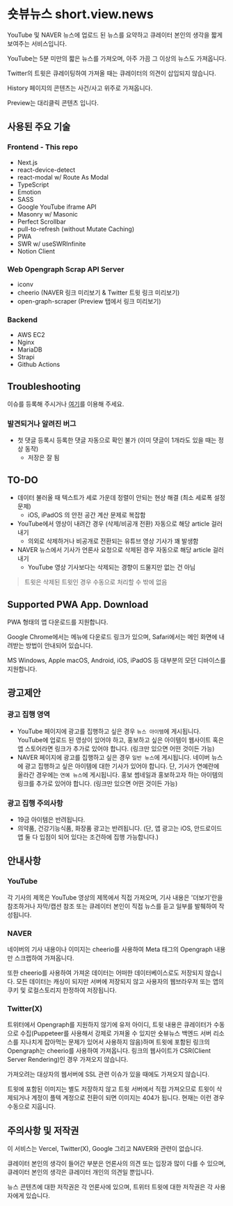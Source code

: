# 숏뷰뉴스 short.view.news

YouTube 및 NAVER 뉴스에 업로드 된 뉴스를 요약하고 큐레이터 본인의 생각을 짧게 보여주는 서비스입니다.

YouTube는 5분 미만의 짧은 뉴스를 가져오며, 아주 가끔 그 이상의 뉴스도 가져옵니다.

Twitter의 트윗은 큐레이팅하여 가져올 때는 큐레이터의 의견이 삽입되지 않습니다.

History 페이지의 콘텐츠는 사건/사고 위주로 가져옵니다.

Preview는 대리클릭 콘텐츠 입니다.

## 사용된 주요 기술

### Frontend - This repo

- Next.js
- react-device-detect
- react-modal w/ Route As Modal
- TypeScript
- Emotion
- SASS
- Google YouTube iframe API
- Masonry w/ Masonic
- Perfect Scrollbar
- pull-to-refresh (without Mutate Caching)
- PWA
- SWR w/ useSWRInfinite
- Notion Client

### Web Opengraph Scrap API Server

- iconv
- cheerio (NAVER 링크 미리보기 & Twitter 트윗 링크 미리보기)
- open-graph-scraper (Preview 탭에서 링크 미리보기)

### Backend

- AWS EC2
- Nginx
- MariaDB
- Strapi
- Github Actions

## Troubleshooting

이슈를 등록해 주시거나 [여기](https://shorts.dev1stud.io/contact-us)를 이용해 주세요.

### 발견되거나 알려진 버그

- 첫 댓글 등록시 등록한 댓글 자동으로 확인 불가 (이미 댓글이 1개라도 있을 때는 정상 동작)
  - 저장은 잘 됨

## TO-DO

- 데이터 불러올 때 텍스트가 세로 가운데 정렬이 안되는 현상 해결 (최소 세로폭 설정 문제)
  - iOS, iPadOS 의 안전 공간 계산 문제로 복잡함
- YouTube에서 영상이 내려간 경우 (삭제/비공개 전환) 자동으로 해당 article 걸러내기
  - 의외로 삭제하거나 비공개로 전환되는 유튜브 영상 기사가 꽤 발생함
- NAVER 뉴스에서 기사가 언론사 요청으로 삭제된 경우 자동으로 해당 article 걸러내기
  - YouTube 영상 기사보다는 삭제되는 경향이 드물지만 없는 건 아님

> 트윗은 삭제된 트윗인 경우 수동으로 처리할 수 밖에 없음

## Supported PWA App. Download

PWA 형태의 앱 다운로드를 지원합니다.

Google Chrome에서는 메뉴에 다운로드 링크가 있으며, Safari에서는 메인 화면에 내려받는 방법이 안내되어 있습니다.

MS Windows, Apple macOS, Android, iOS, iPadOS 등 대부분의 모던 디바이스를 지원합니다.

## 광고제안

### 광고 집행 영역

- YouTube 페이지에 광고를 집행하고 싶은 경우 `뉴스 아이템`에 게시됩니다. YouTube에 업로드 된 영상이 있어야 하고, 홍보하고 싶은 아이템이 웹사이트 혹은 앱 스토어라면 링크가 추가로 있어야 합니다. (링크만 있으면 어떤 것이든 가능)
- NAVER 페이지에 광고를 집행하고 싶은 경우 `일반 뉴스`에 게시됩니다. 네이버 뉴스에 광고 집행하고 싶은 아이템에 대한 기사가 있어야 합니다. 단, 기사가 연예란에 올라간 경우에는 `연예 뉴스`에 게시됩니다. 홍보 썸네일과 홍보하고자 하는 아이템의 링크를 추가로 있어야 합니다. (링크만 있으면 어떤 것이든 가능)

### 광고 집행 주의사항

- 19금 아이템은 반려됩니다.
- 의약품, 건강기능식품, 화장품 광고는 반려됩니다. (단, 앱 광고는 iOS, 안드로이드 앱 둘 다 입점이 되어 있다는 조건하에 집행 가능합니다.)

## 안내사항

### YouTube

각 기사의 제목은 YouTube 영상의 제목에서 직접 가져오며, 기사 내용은 '더보기'란을 참조하거나 자막/캡션 참조 또는 큐레이터 본인이 직접 뉴스를 듣고 일부를 발췌하여 작성됩니다.

### NAVER

네이버의 기사 내용이나 이미지는 cheerio를 사용하여 Meta 태그의 Opengraph 내용만 스크랩하여 가져옵니다.

또한 cheerio를 사용하여 가져온 데이터는 어떠한 데이터베이스로도 저장되지 않습니다. 모든 데이터는 캐싱이 되지만 서버에 저장되지 않고 사용자의 웹브라우저 또는 앱의 쿠키 및 로컬스토리지 한정하여 저장됩니다.

### Twitter(X)

트위터에서 Opengraph를 지원하지 않기에 유저 아이디, 트윗 내용은 큐레이터가 수동으로 수집(Puppeteer를 사용해서 강제로 가져올 수 있지만 숏뷰뉴스 백엔드 서버 리소스를 지나치게 잡아먹는 문제가 있어서 사용하지 않음)하며 트윗에 포함된 링크의 Opengraph는 cheerio를 사용하여 가져옵니다. 링크의 웹사이트가 CSR(Client Server Rendering)인 경우 가져오지 않습니다.

가져오려는 대상자의 웹서버에 SSL 관련 이슈가 있을 때에도 가져오지 않습니다.

트윗에 포함된 이미지는 별도 저장하지 않고 트윗 서버에서 직접 가져오므로 트윗이 삭제되거나 계정이 플텍 계정으로 전환이 되면 이미지는 404가 됩니다. 현재는 이런 경우 수동으로 지웁니다.

## 주의사항 및 저작권

이 서비스는 Vercel, Twitter(X), Google 그리고 NAVER와 관련이 없습니다.

큐레이터 본인의 생각이 들어간 부분은 언론사의 의견 또는 입장과 많이 다를 수 있으며, 큐레이터 본인의 생각은 큐레이터 개인의 의견일 뿐입니다.

뉴스 콘텐츠에 대한 저작권은 각 언론사에 있으며, 트위터 트윗에 대한 저작권은 각 사용자에게 있습니다.
